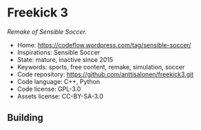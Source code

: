 # Freekick 3

_Remake of Sensible Soccer._

- Home: https://codeflow.wordpress.com/tag/sensible-soccer/
- Inspirations: Sensible Soccer
- State: mature, inactive since 2015
- Keywords: sports, free content, remake, simulation, soccer
- Code repository: https://github.com/anttisalonen/freekick3.git
- Code language: C++, Python
- Code license: GPL-3.0
- Assets license: CC-BY-SA-3.0

## Building
